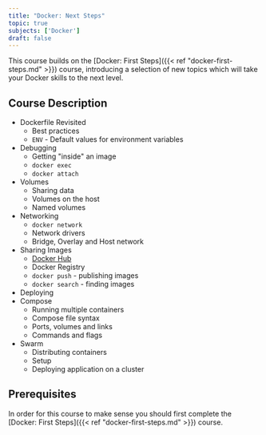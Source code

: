 ```yaml
---
title: "Docker: Next Steps"
topic: true
subjects: ['Docker']
draft: false
---
```


<!--
	More about layers: https://medium.com/@jessgreb01/digging-into-docker-layers-c22f948ed612
-->

This course builds on the [Docker: First Steps]({{< ref "docker-first-steps.md" >}}) course, introducing a selection of new topics which will take your Docker skills to the next level.

## Course Description

- Dockerfile Revisited
	- Best practices
	- `ENV` - Default values for environment variables
- Debugging
	- Getting "inside" an image
	- `docker exec`
	- `docker attach`
- Volumes
	- Sharing data
	- Volumes on the host
	- Named volumes
- Networking
	- `docker network`
	- Network drivers
	- Bridge, Overlay and Host network
- Sharing Images
	- [Docker Hub](https://hub.docker.com/)
	- Docker Registry
	- `docker push` - publishing images
	- `docker search` - finding images
- Deploying
- Compose
	- Running multiple containers
	- Compose file syntax
	- Ports, volumes and links
	- Commands and flags
- Swarm
	- Distributing containers
	- Setup
	- Deploying application on a cluster
<!--
- Kubernetes
	- Introduction
-->

<!--
- Projects
	- Django/MySQL application using Docker Compose
-->

## Prerequisites

In order for this course to make sense you should first complete the [Docker: First Steps]({{< ref "docker-first-steps.md" >}}) course.
